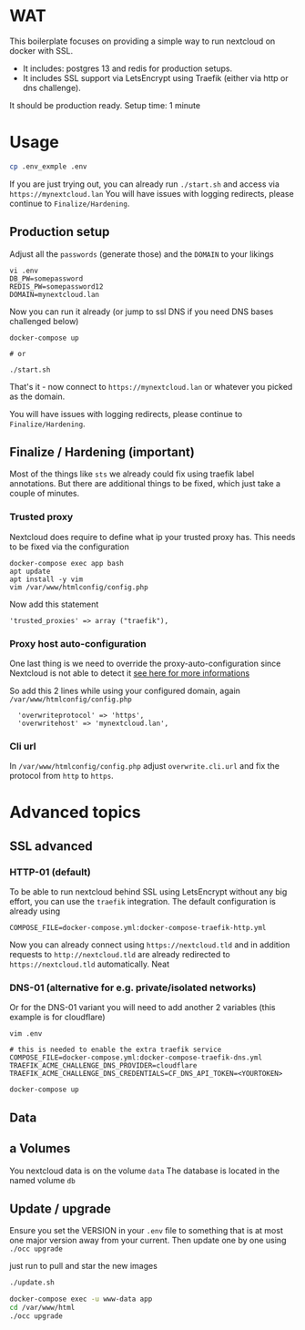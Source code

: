 # WAT

This boilerplate focuses on providing a simple way to run nextcloud on docker with SSL.

- It includes: postgres 13 and redis for production setups.
- It includes SSL support via LetsEncrypt using Traefik (either via http or dns challenge).

It should be production ready.
Setup time: 1 minute

# Usage

```bash
cp .env_exmple .env
```

If you are just trying out, you can already run `./start.sh` and access via `https://mynextcloud.lan`
You will have issues with logging redirects, please continue to `Finalize/Hardening`.

## Production setup

Adjust all the `passwords` (generate those) and the `DOMAIN` to your likings

```
vi .env
DB_PW=somepassword
REDIS_PW=somepassword12
DOMAIN=mynextcloud.lan
```

Now you can run it already (or jump to ssl DNS if you need DNS bases challenged below)

```
docker-compose up

# or

./start.sh
```

That's it - now connect to `https://mynextcloud.lan` or whatever you picked as the domain.

You will have issues with logging redirects, please continue to `Finalize/Hardening`.

## Finalize / Hardening (important)

Most of the things like `sts` we already could fix using traefik label annotations. But there are additional things
to be fixed, which just take a couple of minutes.

### Trusted proxy

Nextcloud does require to define what ip your trusted proxy has. This needs to be fixed via the configuration

```
docker-compose exec app bash
apt update
apt install -y vim
vim /var/www/htmlconfig/config.php
```

Now add this statement

```
'trusted_proxies' => array ("traefik"),
```

### Proxy host auto-configuration

One last thing is we need to override the proxy-auto-configuration since Nextcloud is not able to detect it [see here for more informations](https://docs.nextcloud.com/server/latest/admin_manual/configuration_server/reverse_proxy_configuration.html#overwrite-parameters)

So add this 2 lines while using your configured domain, again `/var/www/htmlconfig/config.php`

```
  'overwriteprotocol' => 'https',
  'overwritehost' => 'mynextcloud.lan',
```

### Cli url

In `/var/www/htmlconfig/config.php` adjust `overwrite.cli.url` and fix the protocol from `http` to `https`.

# Advanced topics

## SSL advanced

### HTTP-01 (default)

To be able to run nextcloud behind SSL using LetsEncrypt without any big effort, you can use the `traefik` integration.
The default configuration is already using

```
COMPOSE_FILE=docker-compose.yml:docker-compose-traefik-http.yml
```

Now you can already connect using `https://nextcloud.tld` and in addition requests to `http://nextcloud.tld` are already
redirected to `https://nextcloud.tld` automatically. Neat

### DNS-01 (alternative for e.g. private/isolated networks)

Or for the DNS-01 variant you will need to add another 2 variables (this example is for cloudflare)

`vim .env`

```
# this is needed to enable the extra traefik service
COMPOSE_FILE=docker-compose.yml:docker-compose-traefik-dns.yml
TRAEFIK_ACME_CHALLENGE_DNS_PROVIDER=cloudflare
TRAEFIK_ACME_CHALLENGE_DNS_CREDENTIALS=CF_DNS_API_TOKEN=<YOURTOKEN>
```

```
docker-compose up
```

## Data

## a Volumes

You nextcloud data is on the volume `data`
The database is located in the named volume `db`

## Update / upgrade

Ensure you set the VERSION in your `.env` file to something that is at most one major version away from your current. Then update one by one using `./occ upgrade`


just run to pull and star the new images

```bash
./update.sh
```

```bash
docker-compose exec -u www-data app
cd /var/www/html
./occ upgrade
```

